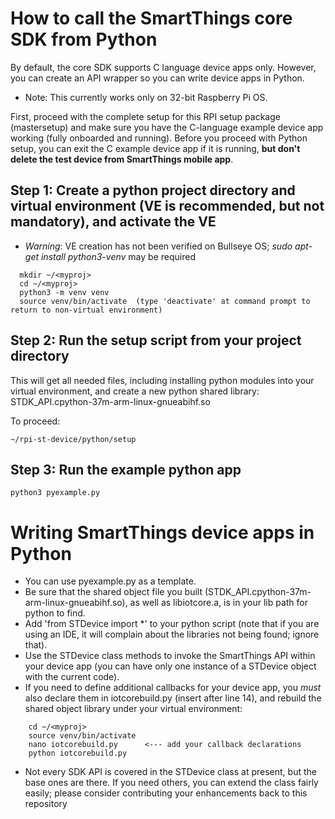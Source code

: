 # How to call the SmartThings core SDK from Python

By default, the core SDK supports C language device apps only.  However, you can create an API wrapper so you can write device apps in Python.

- Note:  This currently works only on 32-bit Raspberry Pi OS. 

First, proceed with the complete setup for this RPI setup package (mastersetup) and make sure you have the C-language example device app working (fully onboarded and running).
Before you proceed with Python setup, you can exit the C example device app if it is running, **but don't delete the test device from SmartThings mobile app**.

## Step 1: Create a python project directory and virtual environment (VE is recommended, but not mandatory), and activate the VE
- *Warning*: VE creation has not been verified on Bullseye OS; *sudo apt-get install python3-venv* may be required
```
  mkdir ~/<myproj>
  cd ~/<myproj>
  python3 -m venv venv
  source venv/bin/activate  (type 'deactivate' at command prompt to return to non-virtual environment)
```
## Step 2: Run the setup script from your project directory
This will get all needed files, including installing python modules into your virtual environment, and create a new python shared library: STDK_API.cpython-37m-arm-linux-gnueabihf.so

To proceed:
```
~/rpi-st-device/python/setup
```

## Step 3: Run the example python app
```
python3 pyexample.py
```


# Writing SmartThings device apps in Python
- You can use pyexample.py as a template.  
- Be sure that the shared object file you built (STDK_API.cpython-37m-arm-linux-gnueabihf.so), as well as libiotcore.a, is in your lib path for python to find.
- Add 'from STDevice import \*' to your python script (note that if you are using an IDE, it will complain about the libraries not being found; ignore that).
- Use the STDevice class methods to invoke the SmartThings API within your device app (you can have only one instance of a STDevice object with the current code).
- If you need to define additional callbacks for your device app, you *must* also declare them in iotcorebuild.py (insert after line 14), and rebuild the shared object library under your virtual environment:
```
    cd ~/<myproj>
    source venv/bin/activate
    nano iotcorebuild.py      <--- add your callback declarations
    python iotcorebuild.py
```
- Not every SDK API is covered in the STDevice class at present, but the base ones are there.  If you need others, you can extend the class fairly easily; please consider contributing your enhancements back to this repository
